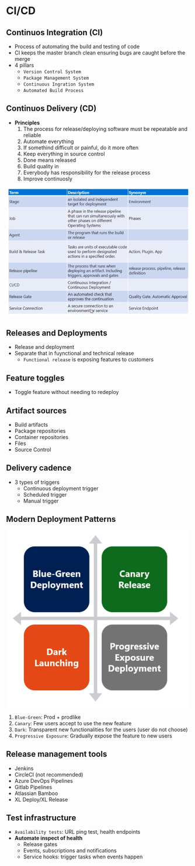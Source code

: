 # CI/CD

## Continuos Integration (CI)

- Process of automating the build and testing of code
- CI keeps the master branch clean ensuring bugs are caught before the merge
- 4 pillars
  - `Version Control System`
  - `Package Management System`
  - `Continuous Ingration System`
  - `Automated Build Process`

## Continuos Delivery (CD)

- **Principles**
  1. The process for release/deploying software must be repeatable and reliable
  1. Automate everything
  1. If somethind difficult or painful, do it more often
  1. Keep everything in source control
  1. Done means released
  1. Build quality in
  1. Everybody has responsibility for the release process
  1. Improve continuosly

![Glossary](./images/ci-glossary.png)

## Releases and Deployments

- Release and deployment
- Separate that in fuynctional and technical release
  - `Functional release` is exposing features to customers

## Feature toggles

- Toggle feature without needing to redeploy

## Artifact sources

- Build artifacts
- Package repositories
- Container repositories
- Files
- Source Control

## Delivery cadence

- 3 types of triggers
  - Continuous deployment trigger
  - Scheduled trigger
  - Manual trigger

## Modern Deployment Patterns

![Deployment patterns](./images/deployment-patterns.png)

1. `Blue-Green`: Prod + prodlike
1. `Canary`: Few users accept to use the new feature
1. `Dark`: Transparent new functionalities for the users (user do not choose)
1. `Progressive Exposure`: Gradually expose the feature to new users

## Release management tools

- Jenkins
- CircleCI (not recommended)
- Azure DevOps Pipelines
- Gitlab Pipelines
- Atlassian Bamboo
- XL Deploy/XL Release

## Test infrastructure

- `Availability tests`: URL ping test, health endpoints
- **Automate inspect of health**
  - Release gates
  - Events, subscriptions and notifications
  - Service hooks: trigger tasks when events happen
